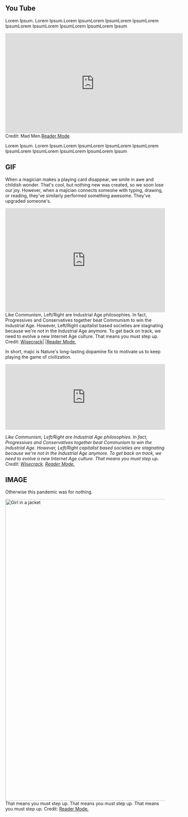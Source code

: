 ## You Tube

Lorem Ipsum. Lorem Ipsum.Lorem IpsumLorem IpsumLorem IpsumLorem IpsumLorem IpsumLorem IpsumLorem IpsumLorem Ipsum

<div class="center">
<iframe width="560" height="315" src="https://www.youtube.com/embed/QKcneQ6N50Q?start=50" frameborder="0" allow="accelerometer; autoplay; encrypted-media; gyroscope; picture-in-picture" allowfullscreen></iframe></div>
<figcaption>Credit: Mad Men.<a href="https://www.youtube.com/watch?v=QKcneQ6N50Q?t=50">Reader Mode</a></figcaption>
</div>

Lorem Ipsum. Lorem Ipsum.Lorem IpsumLorem IpsumLorem IpsumLorem IpsumLorem IpsumLorem IpsumLorem IpsumLorem Ipsum

## GIF

When a magician makes a playing card disappear, we smile in awe and childish wonder. That's cool, but nothing new was created, so we soon lose our joy. However, when a majician connects someone with typing, drawing, or reading, they've similarly performed something awesome. They've upgraded someone's.

<div class="center">
<div style='position:relative; padding-bottom:calc(56.25% + 44px)'><iframe src='https://gfycat.com/ifr/GoodDimpledBarbet' frameborder='0' scrolling='no' width='100%' height='100%' style='position:absolute;top:0;left:0;' allowfullscreen></iframe></div></div>
<figcaption>Like Communism, Left/Right are Industrial Age philosophies. In fact, Progressives and Conservatives together beat Communism to win the Industrial Age. However, Left/Right capitalist based societies are stagnating because we're not in the Industrial Age anymore. To get back on track, we need to evolve a new Internet Age culture. That means you must step up. Credit: <a href="https://www.youtube.com/watch?v=_Lngf3J8vN4">Wisecrack</a>| |<a href="https://gfycat.com/GoodDimpledBarbet">Reader Mode.</a>
</figcaption>

In short, majic is Nature's long-lasting dopamine fix to motivate us to keep playing the game of civilization.

<div style='position:relative; padding-bottom:calc(32.25% + 44px)'><iframe src='https://gfycat.com/ifr/GoodDimpledBarbet' frameborder='0' scrolling='no' width='100%' height='100%' style='position:absolute;top:0;left:0;' allowfullscreen></iframe></div>

_Like Communism, Left/Right are Industrial Age philosophies. In fact, Progressives and Conservatives together beat Communism to win the Industrial Age. However, Left/Right capitalist based societies are stagnating because we're not in the Industrial Age anymore. To get back on track, we need to evolve a new Internet Age culture. That means you must step up. Credit: [Wisecrack](https://www.youtube.com/watch?v=_Lngf3J8vN4). [Reader Mode.](https://gfycat.com/ifr/GoodDimpledBarbet)_

## IMAGE

Otherwise this pandemic was for nothing.

<img src="https://techvolution.io/content/images/2020/04/levers-of-power.jpg" alt="Girl in a jacket" class="center-img" width="950" height="">
<figcaption>That means you must step up. That means you must step up. That means you must step up. Credit: <a href="https://gfycat.com/ifr/GoodDimpledBarbet">Reader Mode.</a>
</figcaption>

